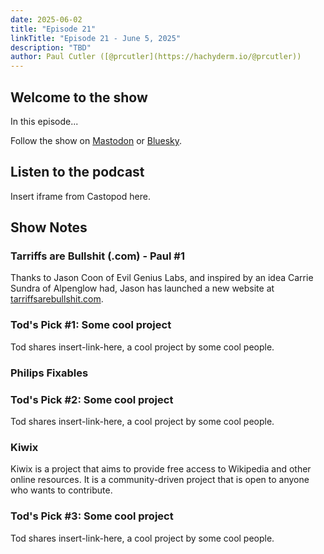 ```yaml
---
date: 2025-06-02
title: "Episode 21"
linkTitle: "Episode 21 - June 5, 2025"
description: "TBD"
author: Paul Cutler ([@prcutler](https://hachyderm.io/@prcutler))
---
```


## Welcome to the show

In this episode...

Follow the show on [Mastodon](https://www.circuitpythonshow.com/@thebootloader/follow) or [Bluesky](https://bsky.app/profile/thebootloader.net).

## Listen to the podcast

Insert iframe from Castopod here.

## Show Notes

### Tarriffs are Bullshit (.com) - Paul #1

Thanks to Jason Coon of Evil Genius Labs, and inspired by an idea Carrie Sundra of Alpenglow had, Jason has launched a new website at [tarriffsarebullshit.com](https://tarriffsarebullshit.com). 


### Tod's Pick #1: Some cool project
Tod shares insert-link-here, a cool project by some cool people.

### Philips Fixables



### Tod's Pick #2: Some cool project
Tod shares insert-link-here, a cool project by some cool people.

### Kiwix
Kiwix is a project that aims to provide free access to Wikipedia and other online resources. It is a community-driven project that is open to anyone who wants to contribute.

### Tod's Pick #3: Some cool project
Tod shares insert-link-here, a cool project by some cool people.
